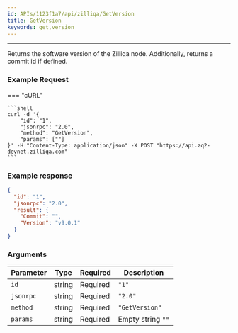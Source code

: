 ```yaml
---
id: APIs/1123f1a7/api/zilliqa/GetVersion
title: GetVersion
keywords: get,version
---
```


---

Returns the software version of the Zilliqa node. Additionally, returns a commit id if defined.

### Example Request

=== "cURL"

    ```shell
    curl -d '{
        "id": "1",
        "jsonrpc": "2.0",
        "method": "GetVersion",
        "params": [""]
    }' -H "Content-Type: application/json" -X POST "https://api.zq2-devnet.zilliqa.com"
    ```

### Example response

```json
{
  "id": "1",
  "jsonrpc": "2.0",
  "result": {
    "Commit": "",
    "Version": "v9.0.1"
  }
}
```

### Arguments

| Parameter | Type   | Required | Description       |
| --------- | ------ | -------- | ----------------- |
| `id`      | string | Required | `"1"`             |
| `jsonrpc` | string | Required | `"2.0"`           |
| `method`  | string | Required | `"GetVersion"`    |
| `params`  | string | Required | Empty string `""` |
